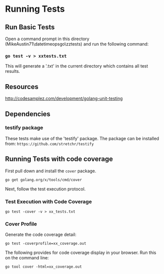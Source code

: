 # Running Tests

## Run Basic Tests
Open a command prompt in this directory (MikeAustin71\datetimeopsgo\zztests)
and run the following command:

### `go test -v > xxtests.txt`

This will generate a '.txt' in the current directory which contains all 
test results.

## Resources
http://codesamplez.com/development/golang-unit-testing

## Dependencies

### testify package
These tests make use of the 'testify' package. The package
can be installed from:
   `https://github.com/stretchr/testify`

## Running Tests with code coverage

First pull down and install the `cover` package.
 
  `go get golang.org/x/tools/cmd/cover`
  
Next, follow the test execution protocol.  
  
### Test Execution with Code Coverage

  `go test -cover -v > xx_tests.txt`  
     

### Cover Profile

Generate the code coverage detail:

  `go test -coverprofile=xx_coverage.out`


The following provides for code coverage display in your
browser. Run this on the command line:

  `go tool cover -html=xx_coverage.out`